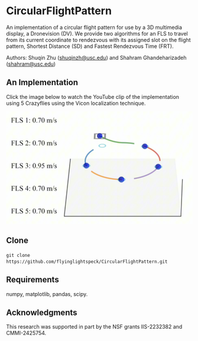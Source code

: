 # CircularFlightPattern
An implementation of a circular flight pattern for use by a 3D multimedia display, a Dronevision (DV).  We provide two algorithms for an FLS to travel from its current coordinate to rendezvous with its assigned slot on the flight pattern, Shortest Distance (SD) and Fastest Rendezvous Time (FRT).

Authors:  Shuqin Zhu (shuqinzh@usc.edu) and Shahram Ghandeharizadeh (shahram@usc.edu)

## An Implementation
Click the image below to watch the YouTube clip of the implementation using 5 Crazyflies using the Vicon localization technique.

[![A Demonstration](https://github.com/flyinglightspeck/CircularFlightPattern/blob/main/simulation.png)](https://www.youtube.com/watch?v=_hcwj3lhY5g)


## Clone
``git clone https://github.com/flyinglightspeck/CircularFlightPattern.git``

## Requirements
numpy,
matplotlib,
pandas,
scipy.

## Acknowledgments
This research was supported in part by the NSF grants IIS-2232382 and CMMI-2425754.
